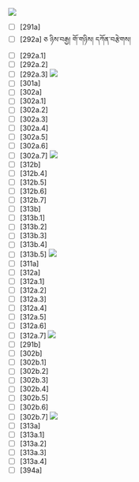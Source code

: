 ![](https://github.com/Esukhia/J018/blob/master/MRK35_SAMPLING/Pz/Pz019-0291.jpg)
- [ ] [291a]
- [ ] [292a] ཅ ཉིས་བརྒྱ། གོ་གཉིས། དཀོན་བརྩེགས།
- [ ] [292a.1]
- [ ] [292a.2]
- [ ] [292a.3]
![](https://github.com/Esukhia/J018/blob/master/MRK35_SAMPLING/Pz/Pz019-0301.jpg)
- [ ] [301a]
- [ ] [302a]
- [ ] [302a.1]
- [ ] [302a.2]
- [ ] [302a.3]
- [ ] [302a.4]
- [ ] [302a.5]
- [ ] [302a.6]
- [ ] [302a.7]
![](https://github.com/Esukhia/J018/blob/master/MRK35_SAMPLING/Pz/Pz019-0302.jpg)
- [ ] [312b]
- [ ] [312b.4]
- [ ] [312b.5]
- [ ] [312b.6]
- [ ] [312b.7]
- [ ] [313b]
- [ ] [313b.1]
- [ ] [313b.2]
- [ ] [313b.3]
- [ ] [313b.4]
- [ ] [313b.5]
![](https://github.com/Esukhia/J018/blob/master/MRK35_SAMPLING/Pz/Pz019-0311.jpg)
- [ ] [311a]
- [ ] [312a]
- [ ] [312a.1]
- [ ] [312a.2]
- [ ] [312a.3]
- [ ] [312a.4]
- [ ] [312a.5]
- [ ] [312a.6]
- [ ] [312a.7]
![](https://github.com/Esukhia/J018/blob/master/MRK35_SAMPLING/Pz/Pz019-0312.jpg)
- [ ] [291b]
- [ ] [302b]
- [ ] [302b.1]
- [ ] [302b.2]
- [ ] [302b.3]
- [ ] [302b.4]
- [ ] [302b.5]
- [ ] [302b.6]
- [ ] [302b.7]
![](https://github.com/Esukhia/J018/blob/master/MRK35_SAMPLING/Pz/Pz019-0313.jpg)
- [ ] [313a]
- [ ] [313a.1]
- [ ] [313a.2]
- [ ] [313a.3]
- [ ] [313a.4]
- [ ] [394a]
